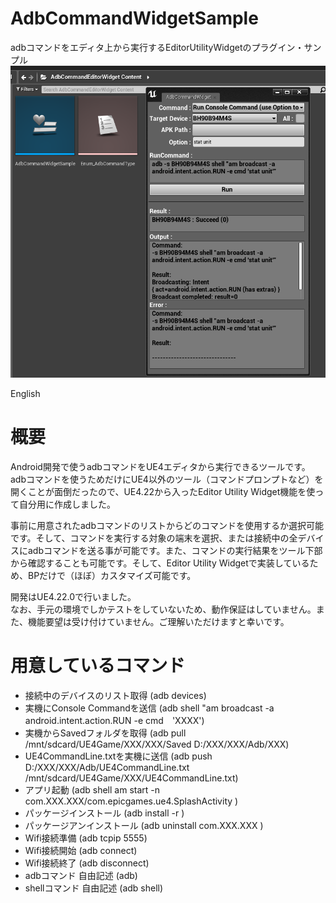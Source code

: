 # AdbCommandWidgetSample
adbコマンドをエディタ上から実行するEditorUtilityWidgetのプラグイン・サンプル  
![0](https://raw.githubusercontent.com/pafuhana1213/Screenshot/master/AdbCommandSample0.png)

English

# 概要
Android開発で使うadbコマンドをUE4エディタから実行できるツールです。adbコマンドを使うためだけにUE4以外のツール（コマンドプロンプトなど）を開くことが面倒だったので、UE4.22から入ったEditor Utility Widget機能を使って自分用に作成しました。

事前に用意されたadbコマンドのリストからどのコマンドを使用するか選択可能です。そして、コマンドを実行する対象の端末を選択、または接続中の全デバイスにadbコマンドを送る事が可能です。また、コマンドの実行結果をツール下部から確認することも可能です。そして、Editor Utility Widgetで実装しているため、BPだけで（ほぼ）カスタマイズ可能です。

開発はUE4.22.0で行いました。  
なお、手元の環境でしかテストをしていないため、動作保証はしていません。また、機能要望は受け付けていません。ご理解いただけますと幸いです。

# 用意しているコマンド
- 接続中のデバイスのリスト取得 (adb devices)
- 実機にConsole Commandを送信 (adb shell "am broadcast -a android.intent.action.RUN -e cmd　'XXXX')
- 実機からSavedフォルダを取得 (adb pull /mnt/sdcard/UE4Game/XXX/XXX/Saved D:/XXX/XXX/Adb/XXX)
- UE4CommandLine.txtを実機に送信 (adb push D:/XXX/XXX/Adb/UE4CommandLine.txt /mnt/sdcard/UE4Game/XXX/UE4CommandLine.txt)
- アプリ起動 (adb shell am start -n com.XXX.XXX/com.epicgames.ue4.SplashActivity  )
- パッケージインストール (adb install -r )
- パッケージアンインストール (adb uninstall com.XXX.XXX )
- Wifi接続準備 (adb tcpip 5555)
- Wifi接続開始 (adb connect)
- Wifi接続終了 (adb disconnect)
- adbコマンド 自由記述 (adb)
- shellコマンド 自由記述 (adb shell)
 
